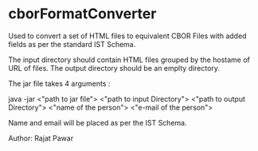 # cborFormatConverter

Used to convert a set of HTML files to equivalent CBOR Files with added fields as per the standard IST Schema.

The input directory should contain HTML files grouped by the hostame of URL of files. The output directory 
should be an emplty directory.

The jar file takes 4 arguments : 

java -jar <"path to jar file"> <"path to input Directory"> <"path to output Directory"> <"name of the person"> <"e-mail of the person">

Name and email will be placed as per the IST Schema.

Author: Rajat Pawar
